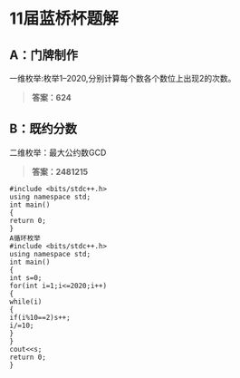 # 11届蓝桥杯题解
## A：门牌制作
一维枚举:枚举1–2020,分别计算每个数各个数位上出现2的次数。
>**答案：624**
## B：既约分数
二维枚举：最大公约数GCD
>**答案：2481215**
```
#include <bits/stdc++.h>
using namespace std;
int main()
{
return 0;
}
A循环枚举
#include <bits/stdc++.h>
using namespace std;
int main()
{
int s=0;
for(int i=1;i<=2020;i++)
{
while(i)
{
if(i%10==2)s++;
i/=10;
}
}
cout<<s;
return 0;
}
```
